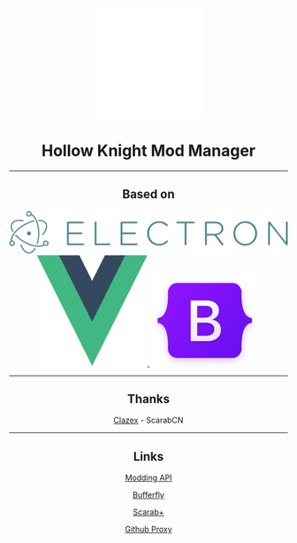 <div align="center">

<div align="center">
    <a href="https://github.com/hkmodmanager/HKModManager">
        <img src="../img/logo.svg" width="200" height="200" />
    </a>
</div>

# Hollow Knight Mod Manager

------------

## Based on

<div align="center">
    <a href="https://electronjs.org">
        <img src="../img/electron-logo.svg"/>
    </a>
    <div>
        <a href="https://vuejs.org">
            <img src="../img/Vuejs_Logo.svg" width="200" height="200"/>
        </a>
        <a href="https://getbootstrap.com">
            <img src="../img/bootstrap-logo.png" width="200" height="165"/>
        </a>
    </div>
</div>

------------

## Thanks

[Clazex](https://github.com/Clazex) - ScarabCN

------------

## Links

[Modding API](https://github.com/hk-modding/api)

[Bufferfly](https://github.com/jngo102/Butterfly)

[Scarab+](https://themulhima.github.io/Scarab/)

[Github Proxy](https://github.com/hunshcn/gh-proxy)

</div>
